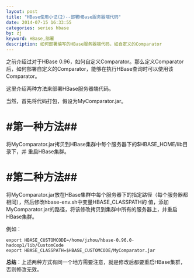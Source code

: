 ```yaml
---
layout: post
title: "HBase使用小记(2)--部署HBase服务器端代码"
date: 2014-07-15 16:33:55
categories: series hbase
by: zj
keyword: HBase,部署
description: 如何部署编写的HBase服务器端代码，如自定义的Comparator
---
```

之前介绍过对于HBase 0.96，如何自定义Comparator。那么定义Comparator后，如何部署自定义的Comparator，能够在执行HBase查询时可以使用该Comparator。

这里介绍两种方法来部署HBase服务器端代码。

当然，首先将代码打包，假设为MyComparator.jar。

# #第一种方法##

将MyComparator.jar拷贝到HBase集群中每个服务器下的$HBASE_HOME/lib目录下，并
重启HBase集群。

# #第二种方法##

将MyComparator.jar放在HBase集群中每个服务器下的指定路径（每个服务器都相同），然后修改hbase-env.sh中变量HBASE_CLASSPATH的
值，添加MyComparator.jar的路径，将该修改拷贝到集群中所有的服务器上，并重启HBase集群。

例如：

	export HBASE_CUSTOMCODE=/home/jzhou/hbase-0.96.0-hadoop1/lib/CustomCode
	export HBASE_CLASSPATH=$HBASE_CUSTOMCODE/MyComparator.jar

**总结**：上述两种方式有同一个地方需要注意，就是修改后都要重启HBase集群，否则修改无效。
